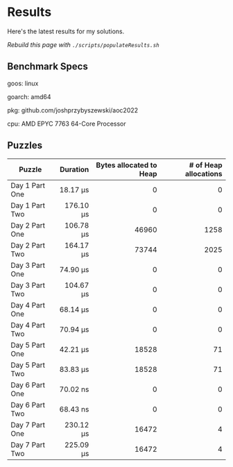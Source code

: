# Results

Here's the latest results for my solutions.

_Rebuild this page with `./scripts/populateResults.sh`_

## Benchmark Specs

goos: linux

goarch: amd64

pkg: github.com/joshprzybyszewski/aoc2022

cpu: AMD EPYC 7763 64-Core Processor                


## Puzzles

|Puzzle|Duration|Bytes allocated to Heap|# of Heap allocations|
|-|-:|-:|-:|
|Day 1 Part One|18.17 µs|0|0|
|Day 1 Part Two|176.10 µs|0|0|
|Day 2 Part One|106.78 µs|46960|1258|
|Day 2 Part Two|164.17 µs|73744|2025|
|Day 3 Part One|74.90 µs|0|0|
|Day 3 Part Two|104.67 µs|0|0|
|Day 4 Part One|68.14 µs|0|0|
|Day 4 Part Two|70.94 µs|0|0|
|Day 5 Part One|42.21 µs|18528|71|
|Day 5 Part Two|83.83 µs|18528|71|
|Day 6 Part One|70.02 ns|0|0|
|Day 6 Part Two|68.43 ns|0|0|
|Day 7 Part One|230.12 µs|16472|4|
|Day 7 Part Two|225.09 µs|16472|4|
